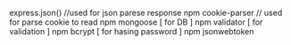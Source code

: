 
express.json() //used for json parese response
npm cookie-parser // used for parse cookie to read
npm mongoose [ for DB ]
npm validator [ for validation ]
npm bcrypt [ for hasing password ]
npm jsonwebtoken
